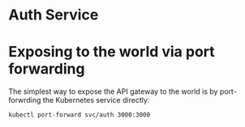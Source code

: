 # Auth Service

# Exposing to the world via port forwarding

The simplest way to expose the API gateway to the world is by port-forwrding the Kubernetes service directly:

```
kubectl port-forward svc/auth 3000:3000
```